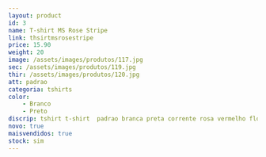 ```yaml
---
layout: product
id: 3
name: T-shirt MS Rose Stripe 
link: thsirtmsrosestripe
price: 15.90
weight: 20
image: /assets/images/produtos/117.jpg
sec: /assets/images/produtos/119.jpg
thir: /assets/images/produtos/120.jpg
att: padrao
categoria: tshirts
color:
    - Branco
    - Preto
discrip: tshirt t-shirt  padrao branca preta corrente rosa vermelho flor fotografia
novo: true
maisvendidos: true
stock: sim
---
```

